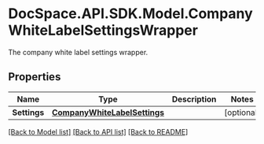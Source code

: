 # DocSpace.API.SDK.Model.CompanyWhiteLabelSettingsWrapper
The company white label settings wrapper.

## Properties

Name | Type | Description | Notes
------------ | ------------- | ------------- | -------------
**Settings** | [**CompanyWhiteLabelSettings**](CompanyWhiteLabelSettings.md) |  | [optional] 

[[Back to Model list]](../README.md#documentation-for-models) [[Back to API list]](../README.md#documentation-for-api-endpoints) [[Back to README]](../README.md)

